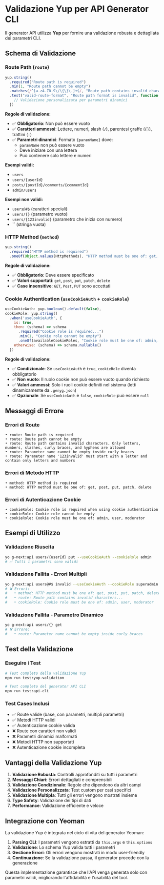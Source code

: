 # Validazione Yup per API Generator CLI

Il generator API utilizza **Yup** per fornire una validazione robusta e dettagliata dei parametri CLI.

## Schema di Validazione

### Route Path (`route`)
```javascript
yup.string()
  .required("Route path is required")
  .min(1, "Route path cannot be empty")
  .matches(/^[a-zA-Z0-9\/\{\}\-]+$/, "Route path contains invalid characters...")
  .test("valid-route-format", "Route path format is invalid", function(value) {
    // Validazione personalizzata per parametri dinamici
  })
```

**Regole di validazione:**
- ✅ **Obbligatorio**: Non può essere vuoto
- ✅ **Caratteri ammessi**: Lettere, numeri, slash (`/`), parentesi graffe (`{}`), trattini (`-`)
- ✅ **Parametri dinamici**: Formato `{paramName}` dove:
  - `paramName` non può essere vuoto
  - Deve iniziare con una lettera
  - Può contenere solo lettere e numeri

**Esempi validi:**
- `users`
- `users/{userId}`
- `posts/{postId}/comments/{commentId}`
- `admin/users`

**Esempi non validi:**
- `users@#$` (caratteri speciali)
- `users/{}` (parametro vuoto)
- `users/{123invalid}` (parametro che inizia con numero)
- `` (stringa vuota)

### HTTP Method (`method`)
```javascript
yup.string()
  .required("HTTP method is required")
  .oneOf(Object.values(HttpMethods), "HTTP method must be one of: get, post, put, patch, delete")
```

**Regole di validazione:**
- ✅ **Obbligatorio**: Deve essere specificato
- ✅ **Valori supportati**: `get`, `post`, `put`, `patch`, `delete`
- ✅ **Case insensitive**: `GET`, `Post`, `PUT` sono accettati

### Cookie Authentication (`useCookieAuth` + `cookieRole`)
```javascript
useCookieAuth: yup.boolean().default(false),
cookieRole: yup.string()
  .when('useCookieAuth', {
    is: true,
    then: (schema) => schema
      .required("Cookie role is required...")
      .min(1, "Cookie role cannot be empty")
      .oneOf(availableCookieRoles, "Cookie role must be one of: admin, user, moderator"),
    otherwise: (schema) => schema.nullable()
  })
```

**Regole di validazione:**
- ✅ **Condizionale**: Se `useCookieAuth` è `true`, `cookieRole` diventa obbligatorio
- ✅ **Non vuoto**: Il ruolo cookie non può essere vuoto quando richiesto
- ✅ **Valori ammessi**: Solo i ruoli cookie definiti nel sistema (letti dinamicamente da `.genyg.json`)
- ✅ **Opzionale**: Se `useCookieAuth` è `false`, `cookieRole` può essere `null`

## Messaggi di Errore

### Errori di Route
```
• route: Route path is required
• route: Route path cannot be empty
• route: Route path contains invalid characters. Only letters, numbers, slashes, curly braces, and hyphens are allowed
• route: Parameter name cannot be empty inside curly braces
• route: Parameter name '123invalid' must start with a letter and contain only letters and numbers
```

### Errori di Metodo HTTP
```
• method: HTTP method is required
• method: HTTP method must be one of: get, post, put, patch, delete
```

### Errori di Autenticazione Cookie
```
• cookieRole: Cookie role is required when using cookie authentication
• cookieRole: Cookie role cannot be empty
• cookieRole: Cookie role must be one of: admin, user, moderator
```

## Esempi di Utilizzo

### Validazione Riuscita
```bash
yo g-next:api users/{userId} put --useCookieAuth --cookieRole admin
# ✅ Tutti i parametri sono validi
```

### Validazione Fallita - Errori Multipli
```bash
yo g-next:api users@#$ invalid --useCookieAuth --cookieRole superadmin
# ❌ Errori:
#   • method: HTTP method must be one of: get, post, put, patch, delete
#   • route: Route path contains invalid characters...
#   • cookieRole: Cookie role must be one of: admin, user, moderator
```

### Validazione Fallita - Parametro Dinamico
```bash
yo g-next:api users/{} get
# ❌ Errore:
#   • route: Parameter name cannot be empty inside curly braces
```

## Test della Validazione

### Eseguire i Test
```bash
# Test completo della validazione Yup
npm run test:yup-validation

# Test completo del generator API CLI
npm run test:api-cli
```

### Test Cases Inclusi
- ✅ Route valide (base, con parametri, multipli parametri)
- ✅ Metodi HTTP validi
- ✅ Autenticazione cookie valida
- ❌ Route con caratteri non validi
- ❌ Parametri dinamici malformati
- ❌ Metodi HTTP non supportati
- ❌ Autenticazione cookie incompleta

## Vantaggi della Validazione Yup

1. **Validazione Robusta**: Controlli approfonditi su tutti i parametri
2. **Messaggi Chiari**: Errori dettagliati e comprensibili
3. **Validazione Condizionale**: Regole che dipendono da altri campi
4. **Validazione Personalizzata**: Test custom per casi specifici
5. **Validazione Multipla**: Tutti gli errori vengono mostrati insieme
6. **Type Safety**: Validazione dei tipi di dati
7. **Performance**: Validazione efficiente e veloce

## Integrazione con Yeoman

La validazione Yup è integrata nel ciclo di vita del generator Yeoman:

1. **Parsing CLI**: I parametri vengono estratti da `this.args` e `this.options`
2. **Validazione**: Lo schema Yup valida tutti i parametri
3. **Gestione Errori**: Gli errori vengono mostrati in modo user-friendly
4. **Continuazione**: Se la validazione passa, il generator procede con la generazione

Questa implementazione garantisce che l'API venga generata solo con parametri validi, migliorando l'affidabilità e l'usabilità del tool.
